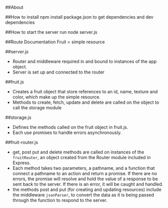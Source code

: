 ##About

##How to install
npm install package.json to get dependencies and dev dependencies

##How to start the server
run node server.js

##Route Documentation
Fruit = simple resource

##server.js
- Router and middleware required in and bound to instances of the app object.
- Server is set up and connected to the router

##fruit.js
- Creates a fruit object that store references to an id, name, texture and color, which make up the simple resource.
- Methods to create, fetch, update and delete are called on the object to call the storage module

##storage.js
- Defines the methods called on the fruit object in fruit.js.
- Each use promises to handle errors asynchronously.

##fruit-router.js
- get, post put and delete methods are called on instances of the `fruitRouter`, an object created from the Router module included in Express.
- Each method takes two parameters, a pathname, and a function that connect a pathname to an action and return a promise. If there are no errors, the promise will resolve and hold the value of a response to be sent back to the server. If there is an error, it will be caught and handled.
- the methods post and put (for creating and updating resources) include the middleware `jsonParser`, to convert the data as it is being passed through the function to respond to the server.
